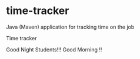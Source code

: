 # time-tracker
Java (Maven) application for tracking time on the job

Time tracker

Good Night Students!!!
Good Morning !!
